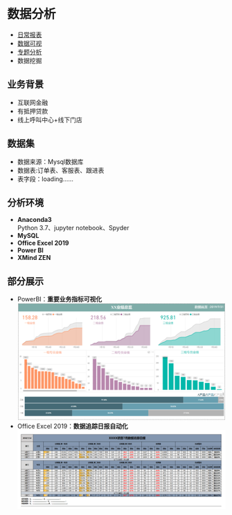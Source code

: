 # 数据分析 
- [日常报表](https://github.com/lifeismovie/data/blob/master/Excel/EXCEL.png?raw=true)  
- [数据可视](https://github.com/lifeismovie/data/blob/master/PowerBI/PowerBI.png?raw=true)  
- [专题分析](https://nbviewer.jupyter.org/github/lifeismovie/data/blob/master/data-analysis/data-analysis.ipynb)
- 数据挖掘 
## 业务背景
- 互联网金融
- 有抵押贷款
- 线上呼叫中心+线下门店

## 数据集
- 数据来源：Mysql数据库
- 数据表:订单表、客服表、跟进表
- 表字段：loading......

## 分析环境
- **Anaconda3**  
Python 3.7、jupyter notebook、Spyder
- **MySQL**
- **Office Excel 2019**
- **Power BI**
- **XMind ZEN**
## 部分展示
- PowerBI：**重要业务指标可视化**
![](https://github.com/lifeismovie/data/blob/master/PowerBI/PowerBI.png?raw=true)
- Office Excel 2019：**数据追踪日报自动化**
![](https://github.com/lifeismovie/data/blob/master/Excel/EXCEL.png?raw=true)
